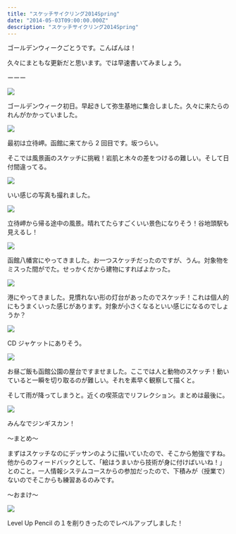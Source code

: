 ```yaml
---
title: "スケッチサイクリング2014Spring"
date: "2014-05-03T09:00:00.000Z"
description: "スケッチサイクリング2014Spring"
---
```


ゴールデンウィークごとうです。こんばんは！

久々にまともな更新だと思います。では早速書いてみましょう。

ーーー

![](https://cdn-images-1.medium.com/max/2000/0*SHtvOsePAuwqjfZp.jpg)

ゴールデンウィーク初日。早起きして弥生基地に集合しました。久々に来たらのれんがかかっていました。

![](https://cdn-images-1.medium.com/max/2000/0*F1IdqdAN9sO86aIo.jpg)

最初は立待岬。函館に来てから 2 回目です。坂つらい。

そこでは風景画のスケッチに挑戦！岩肌と木々の差をつけるの難しい。そして日付間違ってる。

![](https://cdn-images-1.medium.com/max/2000/0*TMPWQa-YDc0XpTpX.jpg)

いい感じの写真も撮れました。

![](https://cdn-images-1.medium.com/max/2000/0*6fxTYgFF7Lnec3B_.jpg)

立待岬から帰る途中の風景。晴れてたらすごくいい景色になりそう！谷地頭駅も見えるし！

![](https://cdn-images-1.medium.com/max/2000/0*rE6ATdeKB4wRdwCX.jpg)

函館八幡宮にやってきました。お一つスケッチだったのですが、うん。対象物をミスった間がでた。せっかくだから建物にすればよかった。

![](https://cdn-images-1.medium.com/max/2000/0*mXPL78lSALNcSjbp.jpg)

港にやってきました。見慣れない形の灯台があったのでスケッチ！これは個人的にもうまくいった感じがあります。対象が小さくなるといい感じになるのでしょうか？

![](https://cdn-images-1.medium.com/max/2000/0*CQklLk9JzTkssF0N.jpg)

CD ジャケットにありそう。

![](https://cdn-images-1.medium.com/max/2000/0*ui8CHcSfGzaMxVZb.jpg)

お昼ご飯も函館公園の屋台ですませました。ここでは人と動物のスケッチ！動いていると一瞬を切り取るのが難しい。それを素早く観察して描くと。

そして雨が降ってしまうと。近くの喫茶店でリフレクション。まとめは最後に。

![](https://cdn-images-1.medium.com/max/2000/0*WoCAJukC_Dy4PFKS.jpg)

みんなでジンギスカン！

〜まとめ〜

まずはスケッチなのにデッサンのように描いていたので、そこから勉強ですね。他からのフィードバックとして、「絵はうまいから技術が身に付けばいいね！」とのこと。一人情報システムコースからの参加だったので、下積みが（授業で）ないのでそこからも練習あるのみです。

〜おまけ〜

![](https://cdn-images-1.medium.com/max/2000/0*yabP63S5H9AVmWy_.jpg)

Level Up Pencil の１を削りきったのでレベルアップしました！
